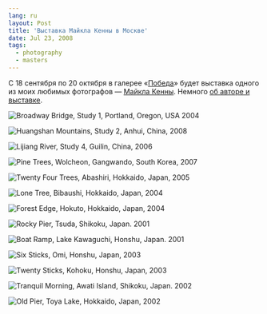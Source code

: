 ```yaml
---
lang: ru
layout: Post
title: 'Выставка Майкла Кенны в Москве'
date: Jul 23, 2008
tags:
  - photography
  - masters
---
```


С 18 сентября по 20 октября в галерее «[Победа](http://www.pobedagallery.com/)» будет выставка одного из моих любимых фотографов — [Майкла Кенны](http://www.michaelkenna.net/). Немного [об авторе и выставке](http://www.lookatme.ru/event/maykl-kenna-izbrannoe).

![Broadway Bridge, Study 1, Portland, Oregon, USA 2004](/images/blog/kenna1.jpg "Broadway Bridge, Study 1, Portland, Oregon, USA 2004")

<!--more-->

![Huangshan Mountains, Study 2, Anhui, China, 2008](/images/blog/kenna2.jpg "Huangshan Mountains, Study 2, Anhui, China, 2008")

![Lijiang River, Study 4, Guilin, China, 2006](/images/blog/kenna3.jpg "Lijiang River, Study 4, Guilin, China, 2006")

![Pine Trees, Wolcheon, Gangwando, South Korea, 2007](/images/blog/kenna4.jpg "Pine Trees, Wolcheon, Gangwando, South Korea, 2007")

![Twenty Four Trees, Abashiri, Hokkaido, Japan, 2005](/images/blog/kenna5.jpg "Twenty Four Trees, Abashiri, Hokkaido, Japan, 2005")

![Lone Tree, Bibaushi, Hokkaido, Japan, 2004](/images/blog/kenna6.jpg "Lone Tree, Bibaushi, Hokkaido, Japan, 2004")

![Forest Edge, Hokuto, Hokkaido, Japan, 2004](/images/blog/kenna7.jpg "Forest Edge, Hokuto, Hokkaido, Japan, 2004")

![Rocky Pier, Tsuda, Shikoku, Japan. 2001](/images/blog/kenna8.jpg "Rocky Pier, Tsuda, Shikoku, Japan. 2001")

![Boat Ramp, Lake Kawaguchi, Honshu, Japan. 2001](/images/blog/kenna9.jpg "Boat Ramp, Lake Kawaguchi, Honshu, Japan. 2001")

![Six Sticks, Omi, Honshu, Japan, 2003](/images/blog/kenna10.jpg "Six Sticks, Omi, Honshu, Japan, 2003")

![Twenty Sticks, Kohoku, Honshu, Japan, 2003](/images/blog/kenna11.jpg "Twenty Sticks, Kohoku, Honshu, Japan, 2003")

![Tranquil Morning, Awati Island, Shikoku, Japan. 2002](/images/blog/kenna13.jpg "Tranquil Morning, Awati Island, Shikoku, Japan. 2002")

![Old Pier, Toya Lake, Hokkaido, Japan, 2002](/images/blog/kenna14.jpg "Old Pier, Toya Lake, Hokkaido, Japan, 2002")
